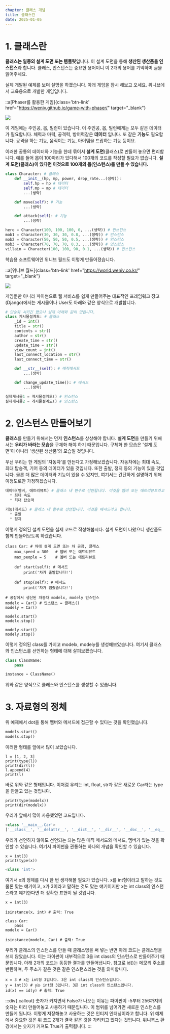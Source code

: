 ```yaml
---
chapter: 클래스 개념
title: 클래스란
date: 2025-01-05
---
```


# 1. 클래스란

**클래스는 일종의 설계 도면 또는 템플릿**입니다. 이 설계 도면을 통해 **생산된 생산품을 인스턴스**라 합니다. 클래스, 인스턴스는 중요한 용어이니 이 2개의 용어를 기억하며 글을 읽어주세요.

실제 개발된 예제를 보며 설명을 하겠습니다. 아래 게임을 잠시 해보고 오세요. 위니브에서 교육용으로 개발한 게임입니다.

::a[Phaser를 활용한 게임]{class='btn-link' href="https://weniv.github.io/game-with-phaser/" target="\_blank"}

![](/images/python/chapter09/1-1.png)

이 게임에는 주인공, 몹, 빌런이 있습니다. 이 주인공, 몹, 빌런에게는 모두 같은 데이터가 필요합니다. 체력과 마력, 공격력, 방어력같은 **데이터** 입니다. 또 같은 **기능**도 필요합니다. 공격을 하는 기능, 움직이는 기능, 아이템을 드랍하는 기능 등이요.

이러한 공통의 데이터와 기능을 한데 묶어서 **설계 도면**(클래스)로 만들어 놓으면 편리합니다. 예를 들어 몹이 100마리가 있다해서 100개의 코드를 작성할 필요가 없습니다. **설계 도면(클래스)이 있다면 이것으로 100개의 몹(인스턴스)를 만들 수 있습니다.**

```python
class Character: # 클래스
    def __init__(hp, mp, power, drop_rate...(생략)):
        self.hp = hp # 데이터
        self.mp = mp # 데이터
        ...(생략)

    def move(self): # 기능
        ...(생략)

    def attack(self): # 기능
        ...(생략)

hero = Character(100, 100, 100, 0, ...(생략)) # 인스턴스
mob1 = Character(30, 30, 30, 0.8, ...(생략)) # 인스턴스
mob2 = Character(50, 50, 50, 0.5, ...(생략)) # 인스턴스
mob3 = Character(70, 70, 70, 0.3, ...(생략)) # 인스턴스
villain = Character(100, 100, 90, 0.1, ...(생략)) # 인스턴스
```

학습용 소프트웨어인 위니브 월드도 이렇게 만들어졌습니다.

::a[위니브 월드]{class='btn-link' href="https://world.weniv.co.kr/" target="\_blank"}

![](/images/python-class/02-1-1.png)

게임뿐만 아니라 파이썬으로 웹 서비스를 쉽게 만들어주는 대표적인 프레임워크 장고(Django)에서는 게시물이나 User도 아래와 같은 양식으로 개발합니다.

```python
# 단순화 시키긴 했으나 실제 아래와 같이 만듭니다.
class 게시물설계도: # 클래스
    _id = int()
    title = str()
    contents = str()
    author = str()
    create_time = str()
    update_time = str()
    view_count = int()
    last_connect_location = str()
    last_connect_time = str()

    def __str__(self): # 매직메서드
        ...(생략)

    def change_update_time(): # 메서드
        ...(생략)

실제게시물1 = 게시물설계도() # 인스턴스
실제게시물2 = 게시물설계도() # 인스턴스
```

# 2. 인스턴스 만들어보기

**클래스**를 만들기 위해서는 먼저 **인스턴스**를 상상해야 합니다. **설계 도면**을 만들기 위해서는 **우리가 바라는 모습**을 구체화 해야 하기 때문입니다. 구체화 한 모습은 '설계 도면'이 아니라 '생산된 생산품'의 모습일 것입니다.

우선 우리는 한 게임의 '자동차'를 만든다고 가정해보겠습니다. 자동차에는 최대 속도, 최대 탑승객, 기어 등의 데이터가 있을 것입니다. 또한 출발, 정지 등의 기능이 있을 것입니다. 물론 더 많은 데이터와 기능이 있을 수 있지만, 여기서는 간단하게 설명하기 위해 이정도로만 가정하겠습니다.

```python
데이터(멤버, 애트리뷰트) # 클래스 내 변수로 선언됩니다. 이것을 멤버 또는 애트리뷰트라고 합니다.
  * 최대 속도
  * 최대 탑승객

기능(메서드) # 클래스 내 함수로 선언됩니다. 이것을 메서드라고 합니다.
  * 출발
  * 정지
```

이렇게 정의된 설계 도면을 실제 코드로 작성해봅시다. 설계 도면이 나왔으니 생산품도 함께 만들어보도록 하겠습니다.

```python-exec
class Car: # 차에 설계 도면 또는 차 공장, 클래스
    max_speed = 300   # 멤버 또는 애트리뷰트
    max_people = 5    # 멤버 또는 애트리뷰트

    def start(self): # 메서드
        print('차가 출발합니다!')

    def stop(self): # 메서드
        print('차가 멈췄습니다!')

# 공장에서 생산된 자동차 modelx, modely 인스턴스
modelx = Car() # 인스턴스 = 클래스()
modely = Car()

modelx.start()
modelx.stop()

modely.start()
modely.stop()
```

이렇게 정의된 class를 가지고 modelx, modely를 생성해보았습니다. 여기서 클래스와 인스턴스를 선언하는 형태에 대해 살펴보겠습니다.

```python
class ClassName:
    pass
```

```python
instance = ClassName()
```

위와 같은 양식으로 클래스와 인스턴스를 생성할 수 있습니다.

# 3. 자료형의 정체

위 예제에서 dot을 통해 멤버와 메서드에 접근할 수 있다는 것을 확인했습니다.

```python
models.start()
models.stop()
```

이러한 형태를 앞에서 많이 보았습니다.

```python-exec
l = [1, 2, 3]
print(type(l))
print(dir(l))
l.append(4)
print(l)
```

바로 위와 같은 형태입니다. 이처럼 우리는 int, float, str과 같은 새로운 Car라는 type을 만들고 있는 것입니다.

```python-exec
print(type(modelx))
print(dir(modelx))
```

우리가 앞에서 많이 사용했었던 코드입니다.

```python
<class '__main__.Car'>
['__class__', '__delattr__', '__dict__', '__dir__', '__doc__', '__eq__', '__format__', '__ge__', '__getattribute__', '__gt__', '__hash__', '__init__', '__init_subclass__', '__le__', '__lt__', '__module__', '__ne__', '__new__', '__reduce__', '__reduce_ex__', '__repr__', '__setattr__', '__sizeof__', '__str__', '__subclasshook__', '__weakref__', 'car_gear', 'max_people', 'max_speed', 'start', 'stop']
```

우리가 선언하지 않아도 선언되는 되는 많은 매직 메서드와 메서드, 멤버가 있는 것을 확인할 수 있습니다. 여기서 파이썬을 관통하는 하나의 개념을 확인할 수 있습니다.

```python-exec
x = int(3)
print(type(x))
```

```python
<class 'int'>
```

여기서 x의 정체를 다시 한 번 생각해볼 필요가 있습니다. x를 int형이라고 말하는 것도 물론 맞는 얘기이고, x가 3이라고 말하는 것도 맞는 얘기이지만 x는 int class의 인스턴스라고 얘기한다면 더 정확한 표현이 될 것입니다.

```python-exec
x = int(3)

isinstance(x, int) # 출력: True
```

```python-exec
class Car:
    pass
modelx = Car()

isinstance(modelx, Car) # 출력: True
```

우리가 클래스의 인스턴스를 만들 때 클래스명을 써 넣는 반면 아래 코드는 클래스명을 쓰지 않았습니다. 이는 파이썬이 내부적으로 3을 int class의 인스턴스로 만들어주기 때문입니다. 아래 2개의 코드는 동등한 결과를 만들어냅니다. 참고로 id()는 메모리 주소를 반환하며, 두 주소가 같은 것은 같은 인스턴스라는 것을 의미합니다.

```python-exec
x = 3 # x는 int형 3입니다. 3은 int class의 인스턴스입니다.
y = int(3) # y는 int형 3입니다. 3은 int class의 인스턴스입니다.
id(x) == id(y) # 출력: True
```

:::div{.callout}
숫자가 커지면서 False가 나오는 이유는 파이썬이 -5부터 256까지의 숫자는 미리 만들어놓고 사용하기 때문입니다. 이 범위를 넘어가면 새로운 인스턴스를 만들게 됩니다. 이렇게 저장해놓고 사용하는 것은 인티저 인터닝이라고 합니다. 위 예제에서 중요한 것은 위 코드 2개가 결국 같은 것을 가리키고 있다는 것입니다. 위니북스 환경에서는 숫자가 커져도 True가 출력됩니다.
:::
